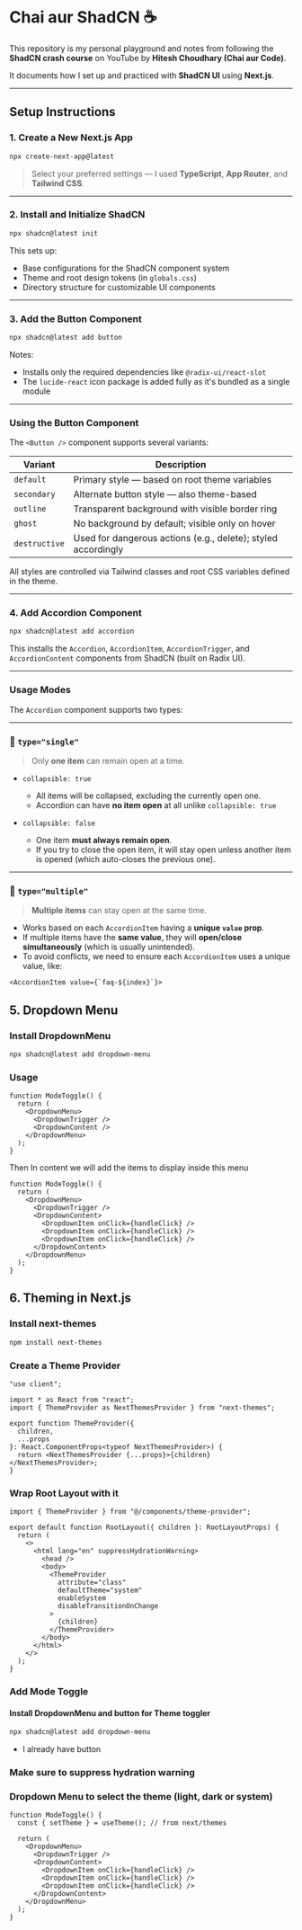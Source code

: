 <!-- # Chai aur ShadCN

This a repo serves as my playground a dnotes that I made while following ShadCN crash course on YT from hitesh choudhory Chai aur code.

- install next js

```shell
npx create-next-app@latest
```

selected configurations as per my perference such as TS, app router, etc.

- install and initialize shad cn

```shell
npx shadcn@latest init
```

This will setup the basic configurations to build our component library. It also sets some root, theme and other configurations in the main css file (in next.js it is globals.css file)

- install the button component

```shell
npx shadcn@latest add button
```

Shadcn will install only the basic dependencies such as @radix-ui/slot, etc. as per the component's requirement.
Though it installs the complete package of lucide-react as it comes as only one simgle package

- Now use this Button Component
  it has variants: default, secondary, outline, ghost, destrcutive
  secondary and default is based on the root css variable,
  the ghost buttons inherently has transparent bg but becomes visible when the mouse hovers over it
  outline has a ring (border) on it -->

# Chai aur ShadCN ☕

This repository is my personal playground and notes from following the **ShadCN crash course** on YouTube by **Hitesh Choudhary (Chai aur Code)**.

It documents how I set up and practiced with **ShadCN UI** using **Next.js**.

---

## Setup Instructions

### 1. Create a New Next.js App

```bash
npx create-next-app@latest
```

> Select your preferred settings — I used **TypeScript**, **App Router**, and **Tailwind CSS**.

---

### 2. Install and Initialize ShadCN

```bash
npx shadcn@latest init
```

This sets up:

- Base configurations for the ShadCN component system
- Theme and root design tokens (in `globals.css`)
- Directory structure for customizable UI components

---

### 3. Add the Button Component

```bash
npx shadcn@latest add button
```

Notes:

- Installs only the required dependencies like `@radix-ui/react-slot`
- The `lucide-react` icon package is added fully as it's bundled as a single module

---

### Using the Button Component

The `<Button />` component supports several variants:

| Variant       | Description                                                   |
| ------------- | ------------------------------------------------------------- |
| `default`     | Primary style — based on root theme variables                 |
| `secondary`   | Alternate button style — also theme-based                     |
| `outline`     | Transparent background with visible border ring               |
| `ghost`       | No background by default; visible only on hover               |
| `destructive` | Used for dangerous actions (e.g., delete); styled accordingly |

All styles are controlled via Tailwind classes and root CSS variables defined in the theme.

---

### 4. Add Accordion Component

```bash
npx shadcn@latest add accordion
```

This installs the `Accordion`, `AccordionItem`, `AccordionTrigger`, and `AccordionContent` components from ShadCN (built on Radix UI).

---

### Usage Modes

The `Accordion` component supports two types:

---

### 🔹 `type="single"`

> Only **one item** can remain open at a time.

- `collapsible: true`

  - All items will be collapsed, excluding the currently open one.
  - Accordion can have **no item open** at all unlike `collapsible: true`

- `collapsible: false`

  - One item **must always remain open**.
  - If you try to close the open item, it will stay open unless another item is opened (which auto-closes the previous one).

---

### 🔸 `type="multiple"`

> **Multiple items** can stay open at the same time.

- Works based on each `AccordionItem` having a **unique `value` prop**.
- If multiple items have the **same value**, they will **open/close simultaneously** (which is usually unintended).
- To avoid conflicts, we need to ensure each `AccordionItem` uses a unique value, like:

```tsx
<AccordionItem value={`faq-${index}`}>
```

## 5. Dropdown Menu

### Install DropdownMenu

```bash
npx shadcn@latest add dropdown-menu
```

### Usage

```tsx
function ModeToggle() {
  return (
    <DropdownMenu>
      <DropdownTrigger />
      <DropdownContent />
    </DropdownMenu>
  );
}
```

Then In content we will add the items to display inside this menu

```tsx
function ModeToggle() {
  return (
    <DropdownMenu>
      <DropdownTrigger />
      <DropdownContent>
        <DropdownItem onClick={handleClick} />
        <DropdownItem onClick={handleClick} />
        <DropdownItem onClick={handleClick} />
      </DropdownContent>
    </DropdownMenu>
  );
}
```

## 6. Theming in Next.js

### Install next-themes

```bash
npm install next-themes
```

### Create a Theme Provider

```tsx
"use client";

import * as React from "react";
import { ThemeProvider as NextThemesProvider } from "next-themes";

export function ThemeProvider({
  children,
  ...props
}: React.ComponentProps<typeof NextThemesProvider>) {
  return <NextThemesProvider {...props}>{children}</NextThemesProvider>;
}
```

### Wrap Root Layout with it

```tsx
import { ThemeProvider } from "@/components/theme-provider";

export default function RootLayout({ children }: RootLayoutProps) {
  return (
    <>
      <html lang="en" suppressHydrationWarning>
        <head />
        <body>
          <ThemeProvider
            attribute="class"
            defaultTheme="system"
            enableSystem
            disableTransitionOnChange
          >
            {children}
          </ThemeProvider>
        </body>
      </html>
    </>
  );
}
```

### Add Mode Toggle

#### Install DropdownMenu and button for Theme toggler

```bash
npx shadcn@latest add dropdown-menu
```

- I already have button

### Make sure to suppress hydration warning

### Dropdown Menu to select the theme (light, dark or system)

```tsx
function ModeToggle() {
  const { setTheme } = useTheme(); // from next/themes

  return (
    <DropdownMenu>
      <DropdownTrigger />
      <DropdownContent>
        <DropdownItem onClick={handleClick} />
        <DropdownItem onClick={handleClick} />
        <DropdownItem onClick={handleClick} />
      </DropdownContent>
    </DropdownMenu>
  );
}
```
